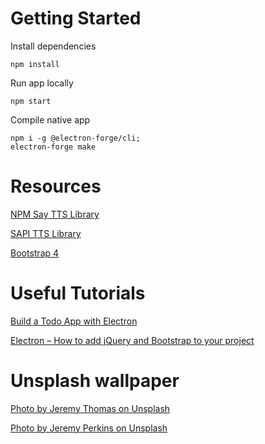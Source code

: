 # Getting Started
Install dependencies
```
npm install
```

Run app locally
```
npm start
```

Compile native app
```
npm i -g @electron-forge/cli;
electron-forge make
```

# Resources
[NPM Say TTS Library](https://www.npmjs.com/package/say)

[SAPI TTS Library](https://github.com/CoughDrop/sapi_tts)

[Bootstrap 4](https://getbootstrap.com)

# Useful Tutorials
[Build a Todo App with Electron](https://codeburst.io/build-a-todo-app-with-electron-d6c61f58b55a)

[Electron – How to add jQuery and Bootstrap to your project](https://www.ryadel.com/en/electron-jquery-bootstrap-project-add-npm/)

# Unsplash wallpaper
[Photo by Jeremy Thomas on Unsplash](https://unsplash.com/photos/E0AHdsENmDg)

[Photo by Jeremy Perkins on Unsplash](https://unsplash.com/photos/uhjiu8FjnsQ)

